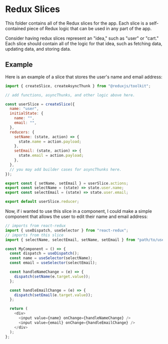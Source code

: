 # Redux Slices

This folder contains all of the Redux slices for the app. Each slice is a self-contained piece of Redux logic that can be used in any part of the app.

Consider having redux slices represent an "idea," such as "user" or "cart." Each slice should contain all of the logic for that idea, such as fetching data, updating data, and storing data.

## Example

Here is an example of a slice that stores the user's name and email address:

```js
import { createSlice, createAsyncThunk } from "@reduxjs/toolkit";

// add functions, asyncThunks, and other logic above here.

const userSlice = createSlice({
  name: "user",
  initialState: {
    name: "",
    email: "",
  },
  reducers: {
    setName: (state, action) => {
      state.name = action.payload;
    },
    setEmail: (state, action) => {
      state.email = action.payload;
    },
  },
  // you may add builder cases for asyncThunks here.
});

export const { setName, setEmail } = userSlice.actions;
export const selectName = (state) => state.user.name;
export const selectEmail = (state) => state.user.email;

export default userSlice.reducer;
```

Now, if i wanted to use this slice in a component, I could make a simple component that allows the user to edit their name and email address:

```js
// imports from react-redux
import { useDispatch, useSelector } from "react-redux";
// imports from this slice
import { selectName, selectEmail, setName, setEmail } from "path/to/userSlice";

const MyComponent = () => {
  const dispatch = useDispatch();
  const name = useSelector(selectName);
  const email = useSelector(selectEmail);

  const handleNameChange = (e) => {
    dispatch(setName(e.target.value));
  };

  const handleEmailChange = (e) => {
    dispatch(setEmail(e.target.value));
  };

  return (
    <div>
      <input value={name} onChange={handleNameChange} />
      <input value={email} onChange={handleEmailChange} />
    </div>
  );
};
```




